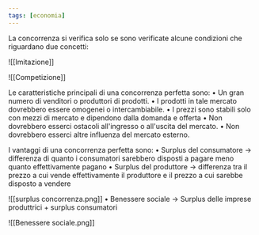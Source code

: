 ```yaml
---
tags: [economia]
---
```

La concorrenza si verifica solo se sono verificate alcune condizioni che riguardano due concetti: 

![[Imitazione]] 

![[Competizione]]

Le caratteristiche principali di una concorrenza perfetta sono:
	• Un gran numero di venditori o produttori di prodotti.
	• I prodotti in tale mercato dovrebbero essere omogenei o intercambiabile.
	• I prezzi sono stabili solo con mezzi di mercato e dipendono dalla domanda e offerta
	• Non dovrebbero esserci ostacoli all'ingresso o all'uscita del mercato.
	• Non dovrebbero esserci altre influenza del mercato esterno.

I vantaggi di una concorrenza perfetta sono:
	• Surplus del consumatore -> differenza di quanto i consumatori sarebbero disposti a pagare meno quanto effettivamente pagano
	• Surplus del produttore -> differenza tra il prezzo a cui vende effettivamente il produttore e il prezzo a cui sarebbe disposto a vendere

![[surplus concorrenza.png]]
	• Benessere sociale -> Surplus delle imprese produttrici + surplus consumatori

![[Benessere sociale.png]]

